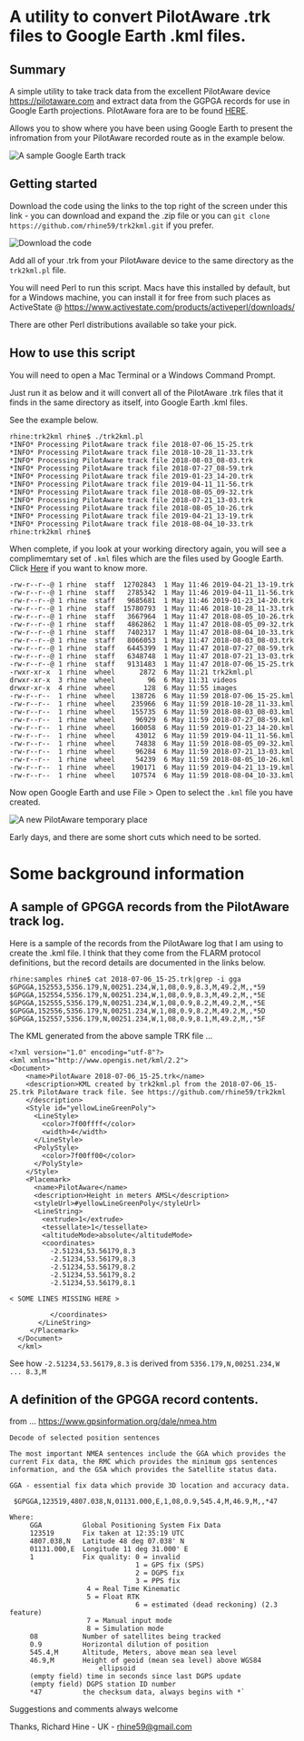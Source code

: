 # A utility to convert PilotAware .trk files to Google Earth .kml files.

## Summary

A simple utility to take track data from the excellent PilotAware device https://pilotaware.com and extract data from the GGPGA records for use in Google Earth projections. PilotAware fora are to be found [HERE](http://forum.pilotaware.com/index.php).

Allows you to show where you have been using Google Earth to present the infromation from your PilotAware recorded route as in the example below.

![A sample Google Earth track](images/2019/05/sample-track.png)

## Getting started

Download the code using the links to the top right of the screen under this link - you can download and expand the .zip file or you can `git clone https://github.com/rhine59/trk2kml.git` if you prefer.

![Download the code](images/2019/05/download-the-code.png)

Add all of your .trk from your PilotAware device to the same directory as the `trk2kml.pl` file.

You will need Perl to run this script. Macs have this installed by default, but for a Windows machine, you can install it for free from such places as ActiveState @ https://www.activestate.com/products/activeperl/downloads/

There are other Perl distributions available so take your pick.

## How to use this script

You will need to open a Mac Terminal or a Windows Command Prompt.

Just run it as below and it will convert all of the PilotAware .trk files that it finds in the same directory as itself, into Google Earth .kml files.

See the example below.

```
rhine:trk2kml rhine$ ./trk2kml.pl
*INFO* Processing PilotAware track file 2018-07-06_15-25.trk
*INFO* Processing PilotAware track file 2018-10-28_11-33.trk
*INFO* Processing PilotAware track file 2018-08-03_08-03.trk
*INFO* Processing PilotAware track file 2018-07-27_08-59.trk
*INFO* Processing PilotAware track file 2019-01-23_14-20.trk
*INFO* Processing PilotAware track file 2019-04-11_11-56.trk
*INFO* Processing PilotAware track file 2018-08-05_09-32.trk
*INFO* Processing PilotAware track file 2018-07-21_13-03.trk
*INFO* Processing PilotAware track file 2018-08-05_10-26.trk
*INFO* Processing PilotAware track file 2019-04-21_13-19.trk
*INFO* Processing PilotAware track file 2018-08-04_10-33.trk
rhine:trk2kml rhine$

```

When complete, if you look at your working directory again, you will see a complimemtary set of `.kml` files which are the files used by Google Earth. Click [Here](https://en.wikipedia.org/wiki/Keyhole_Markup_Language) if you want to know more.

```
-rw-r--r--@ 1 rhine  staff  12702843  1 May 11:46 2019-04-21_13-19.trk
-rw-r--r--@ 1 rhine  staff   2785342  1 May 11:46 2019-04-11_11-56.trk
-rw-r--r--@ 1 rhine  staff   9685681  1 May 11:46 2019-01-23_14-20.trk
-rw-r--r--@ 1 rhine  staff  15780793  1 May 11:46 2018-10-28_11-33.trk
-rw-r--r--@ 1 rhine  staff   3667964  1 May 11:47 2018-08-05_10-26.trk
-rw-r--r--@ 1 rhine  staff   4862862  1 May 11:47 2018-08-05_09-32.trk
-rw-r--r--@ 1 rhine  staff   7402317  1 May 11:47 2018-08-04_10-33.trk
-rw-r--r--@ 1 rhine  staff   8066053  1 May 11:47 2018-08-03_08-03.trk
-rw-r--r--@ 1 rhine  staff   6445399  1 May 11:47 2018-07-27_08-59.trk
-rw-r--r--@ 1 rhine  staff   6348748  1 May 11:47 2018-07-21_13-03.trk
-rw-r--r--@ 1 rhine  staff   9131483  1 May 11:47 2018-07-06_15-25.trk
-rwxr-xr-x  1 rhine  wheel      2872  6 May 11:21 trk2kml.pl
drwxr-xr-x  3 rhine  wheel        96  6 May 11:31 videos
drwxr-xr-x  4 rhine  wheel       128  6 May 11:55 images
-rw-r--r--  1 rhine  wheel    138726  6 May 11:59 2018-07-06_15-25.kml
-rw-r--r--  1 rhine  wheel    235966  6 May 11:59 2018-10-28_11-33.kml
-rw-r--r--  1 rhine  wheel    155735  6 May 11:59 2018-08-03_08-03.kml
-rw-r--r--  1 rhine  wheel     96929  6 May 11:59 2018-07-27_08-59.kml
-rw-r--r--  1 rhine  wheel    160058  6 May 11:59 2019-01-23_14-20.kml
-rw-r--r--  1 rhine  wheel     43012  6 May 11:59 2019-04-11_11-56.kml
-rw-r--r--  1 rhine  wheel     74838  6 May 11:59 2018-08-05_09-32.kml
-rw-r--r--  1 rhine  wheel     96284  6 May 11:59 2018-07-21_13-03.kml
-rw-r--r--  1 rhine  wheel     54239  6 May 11:59 2018-08-05_10-26.kml
-rw-r--r--  1 rhine  wheel    190171  6 May 11:59 2019-04-21_13-19.kml
-rw-r--r--  1 rhine  wheel    107574  6 May 11:59 2018-08-04_10-33.kml
```

Now open Google Earth and use File > Open to select the `.kml` file you have created.

![A new PilotAware temporary place](images/2019/05/new-temporary-place.png)

Early days, and there are some short cuts which need to be sorted.

# Some background information

## A sample of GPGGA records from the PilotAware track log.

Here is a sample of the records from the PilotAware log that I am using to create the .kml file. I think that they come from the FLARM protocol definitions, but the record details are documented in the links below.

```
rhine:samples rhine$ cat 2018-07-06_15-25.trk|grep -i gga
$GPGGA,152553,5356.179,N,00251.234,W,1,08,0.9,8.3,M,49.2,M,,*59
$GPGGA,152554,5356.179,N,00251.234,W,1,08,0.9,8.3,M,49.2,M,,*5E
$GPGGA,152555,5356.179,N,00251.234,W,1,08,0.9,8.2,M,49.2,M,,*5E
$GPGGA,152556,5356.179,N,00251.234,W,1,08,0.9,8.2,M,49.2,M,,*5D
$GPGGA,152557,5356.179,N,00251.234,W,1,08,0.9,8.1,M,49.2,M,,*5F

```
The KML generated from the above sample TRK file ...

```
<?xml version="1.0" encoding="utf-8"?>
<kml xmlns="http://www.opengis.net/kml/2.2">
<Document>
    <name>PilotAware 2018-07-06_15-25.trk</name>
    <description>KML created by trk2kml.pl from the 2018-07-06_15-25.trk PilotAware track file. See https://github.com/rhine59/trk2kml
    </description>
    <Style id="yellowLineGreenPoly">
      <LineStyle>
        <color>7f00ffff</color>
        <width>4</width>
      </LineStyle>
      <PolyStyle>
        <color>7f00ff00</color>
      </PolyStyle>
    </Style>
    <Placemark>
      <name>PilotAware</name>
      <description>Height in meters AMSL</description>
      <styleUrl>#yellowLineGreenPoly</styleUrl>
      <LineString>
        <extrude>1</extrude>
        <tessellate>1</tessellate>
        <altitudeMode>absolute</altitudeMode>
        <coordinates>
          -2.51234,53.56179,8.3
          -2.51234,53.56179,8.3
          -2.51234,53.56179,8.2
          -2.51234,53.56179,8.2
          -2.51234,53.56179,8.1

< SOME LINES MISSING HERE >

          </coordinates>
       </LineString>
     </Placemark>
  </Document>
  </kml>

```

See how `-2.51234,53.56179,8.3` is derived from `5356.179,N,00251.234,W ... 8.3,M`

## A definition of the GPGGA record contents.

from ... https://www.gpsinformation.org/dale/nmea.htm

```
Decode of selected position sentences

The most important NMEA sentences include the GGA which provides the current Fix data, the RMC which provides the minimum gps sentences information, and the GSA which provides the Satellite status data.

GGA - essential fix data which provide 3D location and accuracy data.

 $GPGGA,123519,4807.038,N,01131.000,E,1,08,0.9,545.4,M,46.9,M,,*47

Where:
     GGA          Global Positioning System Fix Data
     123519       Fix taken at 12:35:19 UTC
     4807.038,N   Latitude 48 deg 07.038' N
     01131.000,E  Longitude 11 deg 31.000' E
     1            Fix quality: 0 = invalid
                               1 = GPS fix (SPS)
                               2 = DGPS fix
                               3 = PPS fix
			       4 = Real Time Kinematic
			       5 = Float RTK
                               6 = estimated (dead reckoning) (2.3 feature)
			       7 = Manual input mode
			       8 = Simulation mode
     08           Number of satellites being tracked
     0.9          Horizontal dilution of position
     545.4,M      Altitude, Meters, above mean sea level
     46.9,M       Height of geoid (mean sea level) above WGS84
                      ellipsoid
     (empty field) time in seconds since last DGPS update
     (empty field) DGPS station ID number
     *47          the checksum data, always begins with *`

```
Suggestions and comments always welcome

Thanks, Richard Hine - UK - rhine59@gmail.com
